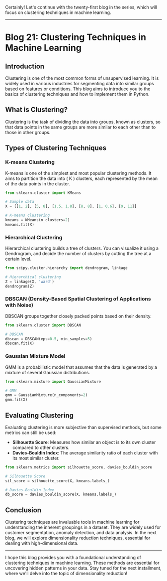 Certainly! Let's continue with the twenty-first blog in the series, which will focus on clustering techniques in machine learning.

---

# Blog 21: Clustering Techniques in Machine Learning

## Introduction

Clustering is one of the most common forms of unsupervised learning. It is widely used in various industries for segmenting data into similar groups based on features or conditions. This blog aims to introduce you to the basics of clustering techniques and how to implement them in Python.

## What is Clustering?

Clustering is the task of dividing the data into groups, known as clusters, so that data points in the same groups are more similar to each other than to those in other groups.

## Types of Clustering Techniques

### K-means Clustering

K-means is one of the simplest and most popular clustering methods. It aims to partition the data into \( K \) clusters, each represented by the mean of the data points in the cluster.

```python
from sklearn.cluster import KMeans

# Sample data
X = [[1, 2], [5, 8], [1.5, 1.8], [8, 8], [1, 0.6], [9, 11]]

# K-means clustering
kmeans = KMeans(n_clusters=2)
kmeans.fit(X)
```

### Hierarchical Clustering

Hierarchical clustering builds a tree of clusters. You can visualize it using a Dendrogram, and decide the number of clusters by cutting the tree at a certain level.

```python
from scipy.cluster.hierarchy import dendrogram, linkage

# Hierarchical clustering
Z = linkage(X, 'ward')
dendrogram(Z)
```

### DBSCAN (Density-Based Spatial Clustering of Applications with Noise)

DBSCAN groups together closely packed points based on their density.

```python
from sklearn.cluster import DBSCAN

# DBSCAN
dbscan = DBSCAN(eps=0.5, min_samples=5)
dbscan.fit(X)
```

### Gaussian Mixture Model

GMM is a probabilistic model that assumes that the data is generated by a mixture of several Gaussian distributions.

```python
from sklearn.mixture import GaussianMixture

# GMM
gmm = GaussianMixture(n_components=2)
gmm.fit(X)
```

## Evaluating Clustering

Evaluating clustering is more subjective than supervised methods, but some metrics can still be used:

- **Silhouette Score**: Measures how similar an object is to its own cluster compared to other clusters.
- **Davies-Bouldin Index**: The average similarity ratio of each cluster with its most similar cluster.

```python
from sklearn.metrics import silhouette_score, davies_bouldin_score

# Silhouette Score
sil_score = silhouette_score(X, kmeans.labels_)

# Davies-Bouldin Index
db_score = davies_bouldin_score(X, kmeans.labels_)
```

## Conclusion

Clustering techniques are invaluable tools in machine learning for understanding the inherent groupings in a dataset. They are widely used for customer segmentation, anomaly detection, and data analysis. In the next blog, we will explore dimensionality reduction techniques, essential for dealing with high-dimensional data.

---

I hope this blog provides you with a foundational understanding of clustering techniques in machine learning. These methods are essential for uncovering hidden patterns in your data. Stay tuned for the next installment, where we'll delve into the topic of dimensionality reduction!
